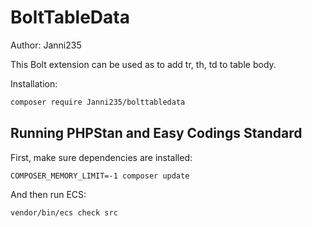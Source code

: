 # BoltTableData

Author: Janni235

This Bolt extension can be used as to add tr, th, td to table body.

Installation:

```bash
composer require Janni235/bolttabledata
```


## Running PHPStan and Easy Codings Standard

First, make sure dependencies are installed:

```
COMPOSER_MEMORY_LIMIT=-1 composer update
```

And then run ECS:

```
vendor/bin/ecs check src
```
